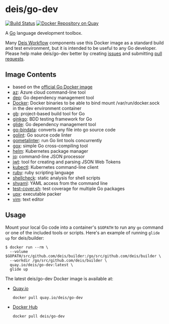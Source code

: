 # deis/go-dev

[![Build Status](https://travis-ci.org/deis/docker-go-dev.svg?branch=master)](https://travis-ci.org/deis/docker-go-dev) [![Docker Repository on Quay](https://quay.io/repository/deis/go-dev/status "Docker Repository on Quay")](https://quay.io/repository/deis/go-dev)

A [Go][] language development toolbox.

Many [Deis Workflow][] components use this Docker image as a standard build and test environment,
but it is intended to be useful to any Go developer. Please help make deis/go-dev better by
creating [issues][] and submitting [pull requests][].

## Image Contents

* based on the [official Go Docker image][]
* [az][]: Azure cloud command-line tool
* [dep][]: Go dependency management tool
* [Docker][]: Docker binaries to be able to bind mount /var/run/docker.sock in the dev environment container
* [gb][]: project-based build tool for Go
* [ginkgo][]: BDD testing framework for Go
* [glide][]: Go dependency management tool
* [go-bindata][]: converts any file into go source code
* [golint][]: Go source code linter
* [gometalinter][]: run Go lint tools concurrently
* [gox][]: simple Go cross-compiling tool
* [helm][]: Kubernetes package manager
* [jq][]: command-line JSON processor
* [jwt][]: tool for creating and parsing JSON Web Tokens
* [kubectl][]: Kubernetes command-line client
* [ruby][]: ruby scripting language
* [shellcheck][]: static analysis for shell scripts
* [shyaml][]: YAML access from the command line
* [test-cover.sh][]: test coverage for multiple Go packages
* [upx][]: executable packer
* [vim][]: text editor

## Usage

Mount your local Go code into a container's `$GOPATH` to run any `go` command or one of the
included tools or scripts. Here's an example of running `glide up` for deis/builder:

```console
$ docker run --rm \
  --volume $GOPATH/src/github.com/deis/builder:/go/src/github.com/deis/builder \
  --workdir /go/src/github.com/deis/builder \
  quay.io/deis/go-dev:latest \
  glide up
```

The latest deis/go-dev Docker image is available at:

* [Quay.io][]
  ```
  docker pull quay.io/deis/go-dev
  ```

* [Docker Hub][]
  ```
  docker pull deis/go-dev
  ```

[az]: https://github.com/Azure/azure-cli#readme
[Deis Workflow]: https://deis.com/
[dep]: https://github.com/golang/dep
[Docker Hub]: https://hub.docker.com
[Docker]: http://www.docker.com
[gb]: https://github.com/constabulary/gb/
[gen-changelog.sh]: https://github.com/deis/docker-go-dev/tree/master/rootfs/usr/local/bin/gen-changelog.sh
[ginkgo]: https://github.com/onsi/ginkgo
[glide]: https://github.com/Masterminds/glide
[go-bindata]: https://github.com/jteeuwen/go-bindata
[Go]: https://golang.org/
[golint]: https://github.com/golang/lint
[gometalinter]: https://github.com/alecthomas/gometalinter
[gox]: https://github.com/mitchellh/gox
[helm]: https://github.com/kubernetes/helm
[issues]: https://github.com/deis/docker-go-dev/issues
[jq]: https://stedolan.github.io/jq/
[jwt]: https://github.com/dgrijalva/jwt-go
[kubectl]: https://kubernetes.io/docs/user-guide/kubectl-overview/
[official Go Docker image]: https://hub.docker.com/_/golang/
[pull requests]: https://github.com/deis/docker-go-dev/pulls
[Quay.io]: https://quay.io
[ruby]: https://www.ruby-lang.org/
[shellcheck]: https://github.com/koalaman/shellcheck
[shyaml]: https://github.com/0k/shyaml
[test-cover.sh]: https://github.com/deis/docker-go-dev/tree/master/rootfs/usr/local/bin/test-cover.sh
[upx]: http://upx.sourceforge.net/
[vim]: http://www.vim.org/
[ruby]: https://www.ruby-lang.org/
